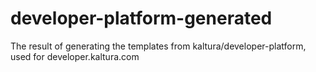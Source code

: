 # developer-platform-generated
The result of generating the templates from kaltura/developer-platform, used for developer.kaltura.com
